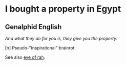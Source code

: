 # I bought a property in Egypt
## Genalphid English

*And what they do for you is, they give you the property.*

[n] Pseudo-"inspirational" brainrot.

See also [eye of rah](eye-of-rah.md).